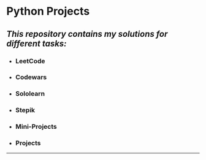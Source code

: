 # Python Projects



## _This repository contains my solutions for different tasks:_

- ### LeetCode
- ### Codewars
- ### Sololearn
- ### Stepik
- ### Mini-Projects
- ### Projects

---

